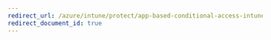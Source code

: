 ```yaml
---
redirect_url: /azure/intune/protect/app-based-conditional-access-intune
redirect_document_id: true
---
```

